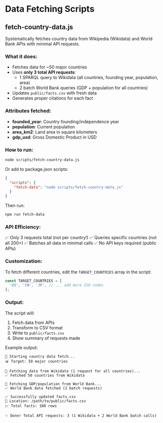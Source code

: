 # Data Fetching Scripts

## fetch-country-data.js

Systematically fetches country data from Wikipedia (Wikidata) and World Bank APIs with minimal API requests.

### What it does:
- Fetches data for ~50 major countries
- Uses **only 3 total API requests**:
  - 1 SPARQL query to Wikidata (all countries, founding year, population, area)
  - 2 batch World Bank queries (GDP + population for all countries)
- Updates `public/facts.csv` with fresh data
- Generates proper citations for each fact

### Attributes fetched:
- **founded_year**: Country founding/independence year
- **population**: Current population 
- **area_km2**: Land area in square kilometers
- **gdp_usd**: Gross Domestic Product in USD

### How to run:

```bash
node scripts/fetch-country-data.js
```

Or add to package.json scripts:
```json
{
  "scripts": {
    "fetch-data": "node scripts/fetch-country-data.js"
  }
}
```

Then run:
```bash
npm run fetch-data
```

### API Efficiency:
✅ Only 3 requests total (not per country!)
✅ Queries specific countries (not all 200+)
✅ Batches all data in minimal calls
✅ No API keys required (public APIs)

### Customization:

To fetch different countries, edit the `TARGET_COUNTRIES` array in the script:

```javascript
const TARGET_COUNTRIES = [
  'US', 'CN', 'JP', // ... add more ISO codes
];
```

### Output:

The script will:
1. Fetch data from APIs
2. Transform to CSV format
3. Write to `public/facts.csv`
4. Show summary of requests made

Example output:
```
🚀 Starting country data fetch...
📊 Target: 50 major countries

📡 Fetching data from Wikidata (1 request for all countries)...
✅ Fetched 50 countries from Wikidata

📡 Fetching GDP/population from World Bank...
✅ World Bank data fetched (2 batch requests)

✅ Successfully updated facts.csv
📁 Location: /path/to/public/facts.csv
📈 Total facts: 180 rows

✨ Done! Total API requests: 3 (1 Wikidata + 2 World Bank batch calls)
```
